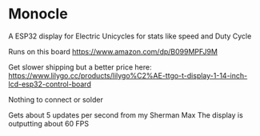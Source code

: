 # Monocle
A ESP32 display for Electric Unicycles for stats like speed and Duty Cycle

Runs on this board
https://www.amazon.com/dp/B099MPFJ9M

Get slower shipping but a better price here:
https://www.lilygo.cc/products/lilygo%C2%AE-ttgo-t-display-1-14-inch-lcd-esp32-control-board
 
Nothing to connect or solder
 
Gets about 5 updates per second from my Sherman Max
The display is outputting about 60 FPS
